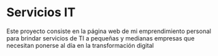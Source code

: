 # Servicios IT
Este proyecto consiste en la página web de mi emprendimiento personal para brindar servicios de TI a pequeñas y medianas empresas que necesitan ponerse al día en la transformación digital
